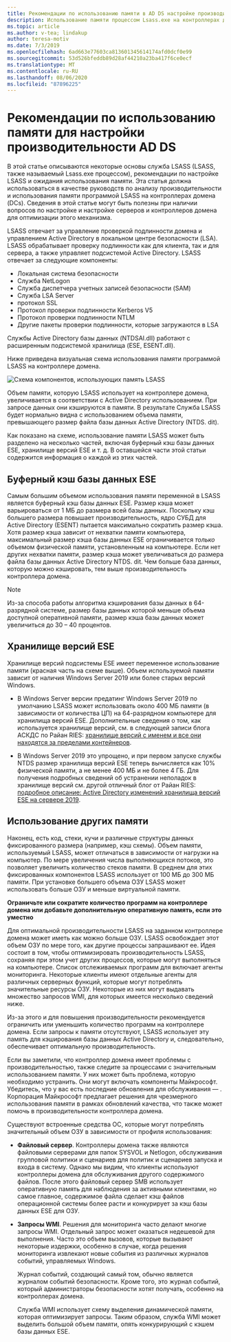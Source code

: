 ```yaml
---
title: Рекомендации по использованию памяти в AD DS настройке производительности
description: Использование памяти процессом Lsass.exe на контроллерах домена под управлением Windows Server 2012 R2, 2016 и 2019.
ms.topic: article
ms.author: v-tea; lindakup
author: teresa-motiv
ms.date: 7/3/2019
ms.openlocfilehash: 6ad663e77603ca813601345614174afd0dcf0e99
ms.sourcegitcommit: 53d526bfeddb89d28af44210a23ba417f6ce0ecf
ms.translationtype: MT
ms.contentlocale: ru-RU
ms.lasthandoff: 08/06/2020
ms.locfileid: "87896225"
---
```

# <a name="memory-usage-considerations-for-ad-ds-performance-tuning"></a>Рекомендации по использованию памяти для настройки производительности AD DS

В этой статье описываются некоторые основы служба LSASS (LSASS, также называемый Lsass.exe процессом), рекомендации по настройке LSASS и ожидания использования памяти. Эта статья должна использоваться в качестве руководств по анализу производительности и использования памяти программой LSASS на контроллерах домена (DCs). Сведения в этой статье могут быть полезны при наличии вопросов по настройке и настройке серверов и контроллеров домена для оптимизации этого механизма.

LSASS отвечает за управление проверкой подлинности домена и управлением Active Directory в локальном центре безопасности (LSA). LSASS обрабатывает проверку подлинности как для клиента, так и для сервера, а также управляет подсистемой Active Directory. LSASS отвечает за следующие компоненты:

- Локальная система безопасности
- Служба NetLogon
- Служба диспетчера учетных записей безопасности (SAM)
- Служба LSA Server
- протокол SSL
- Протокол проверки подлинности Kerberos V5
- Протокол проверки подлинности NTLM
- Другие пакеты проверки подлинности, которые загружаются в LSA

Службы Active Directory базы данных (NTDSAI.dll) работают с расширенным подсистемой хранилища (ESE, ESENT.dll).

Ниже приведена визуальная схема использования памяти программой LSASS на контроллере домена.

![Схема компонентов, использующих память LSASS](media/domain-controller-lsass-memory-usage.png)

Объем памяти, которую LSASS использует на контроллере домена, увеличивается в соответствии с Active Directory использованием. При запросе данных они кэшируются в памяти. В результате Служба LSASS будет нормально видна с использованием объема памяти, превышающего размер файла базы данных Active Directory (NTDS. dit).

Как показано на схеме, использование памяти LSASS может быть разделено на несколько частей, включая буферный кэш базы данных ESE, хранилище версий ESE и т. д. В оставшейся части этой статьи содержится информация о каждой из этих частей.

## <a name="ese-database-buffer-cache"></a>Буферный кэш базы данных ESE
Самым большим объемом использования памяти переменной в LSASS является буферный кэш базы данных ESE. Размер кэша может варьироваться от 1 МБ до размера всей базы данных. Поскольку кэш большего размера повышает производительность, ядро СУБД для Active Directory (ESENT) пытается максимально сократить размер кэша. Хотя размер кэша зависит от нехватки памяти компьютера, максимальный размер кэша базы данных ESE ограничивается *только* объемом физической памяти, установленным на компьютере. Если нет других нехватки памяти, размер кэша может увеличиваться до размера файла базы данных Active Directory NTDS. dit. Чем больше база данных, которую можно кэшировать, тем выше производительность контроллера домена.

> [!NOTE]
> Из-за способа работы алгоритма кэширования базы данных в 64-разрядной системе, размер базы данных которой меньше объема доступной оперативной памяти, размер кэша базы данных может увеличиться до 30 – 40 процентов.

## <a name="ese-version-store"></a>Хранилище версий ESE

Хранилище версий подсистемы ESE имеет переменное использование памяти (красная часть на схеме выше). Объем используемой памяти зависит от наличия Windows Server 2019 или более старых версий Windows.

- В Windows Server версии предатинг Windows Server 2019 по умолчанию LSASS может использовать около 400 МБ памяти (в зависимости от количества ЦП) на 64-разрядном компьютере для хранилища версий ESE. Дополнительные сведения о том, как используется хранилище версий, см. в следующей записи блога АСКДС по Райан RIES: [хранилище версий с именем и все они находятся за пределами контейнеров](https://techcommunity.microsoft.com/t5/Ask-the-Directory-Services-Team/The-Version-Store-Called-and-They-8217-re-All-Out-of-Buckets/ba-p/400415).

- В Windows Server 2019 это упрощено, и при первом запуске службы NTDS размер хранилища версий ESE теперь вычисляется как 10% физической памяти, а не менее 400 МБ и не более 4 ГБ. Для получения подробных сведений об устранении неполадок в хранилище версий см. другой отличный блог от Райан RIES: [подробное описание: Active Directory изменений хранилища версий ESE на сервере 2019](https://techcommunity.microsoft.com/t5/Ask-the-Directory-Services-Team/Deep-Dive-Active-Directory-ESE-Version-Store-Changes-in-Server/ba-p/400510).

## <a name="other-memory-use"></a>Использование других памяти

Наконец, есть код, стеки, кучи и различные структуры данных фиксированного размера (например, кэш схемы). Объем памяти, используемый LSASS, может отличаться в зависимости от нагрузки на компьютер. По мере увеличения числа выполняющихся потоков, это позволяет увеличить количество стеков памяти. В среднем для этих фиксированных компонентов LSASS использует от 100 МБ до 300 МБ памяти. При установке большего объема ОЗУ LSASS может использовать больше ОЗУ и меньше виртуальной памяти.

**Ограничьте или сократите количество программ на контроллере домена или добавьте дополнительную оперативную память, если это уместно**

Для оптимальной производительности LSASS на заданном контроллере домена может иметь как можно больше ОЗУ. LSASS освобождает этот объем ОЗУ по мере того, как другие процессы запрашивают ее. Идея состоит в том, чтобы оптимизировать производительность LSASS, сохраняя при этом учет других процессов, которые могут выполняться на компьютере. Список отслеживаемых программ для включает агенты мониторинга. Некоторые клиенты имеют отдельные агенты для различных серверных функций, которые могут потреблять значительные ресурсы ОЗУ. Некоторые из них могут выдавать множество запросов WMI, для которых имеется несколько сведений ниже.

Из-за этого и для повышения производительности рекомендуется ограничить или уменьшить количество программ на контроллере домена. Если запросы к памяти отсутствуют, LSASS использует эту память для кэширования базы данных Active Directory и, следовательно, обеспечивает оптимальную производительность.

Если вы заметили, что контроллер домена имеет проблемы с производительностью, также следите за процессами с значительным использованием памяти. У них может быть проблема, которую необходимо устранить. Они могут включать компоненты Майкрософт. Убедитесь, что у вас есть последние обновления для обслуживания &mdash; . Корпорация Майкрософт предлагает решения для чрезмерного использования памяти в рамках обновлений качества, что также может помочь в производительности контроллера домена.

Существуют встроенные средства ОС, которые могут потреблять значительный объем ОЗУ в зависимости от профиля использования:

- **Файловый сервер**. Контроллеры домена также являются файловыми серверами для папок SYSVOL и Netlogon, обслуживания групповой политики и сценариев для политик и сценариев запуска и входа в систему.
  Однако мы видим, что клиенты используют контроллеры домена для обслуживания другого содержимого файлов. После этого файловый сервер SMB использует оперативную память для наблюдения за активными клиентами, но самое главное, содержимое файла сделает кэш файлов операционной системы более расти и конкурирует за кэш базы данных ESE для ОЗУ.

- **Запросы WMI**. Решения для мониторинга часто делают многие запросы WMI. Отдельный запрос может оказаться недешевой для выполнения. Часто это объем вызовов, которые вызывают некоторые издержки, особенно в случае, когда решения мониторинга извлекают новые события из различных журналов событий, управляемых Windows.

  Журнал событий, создающий самый том, обычно является журналом событий безопасности. Кроме того, это журнал событий, который администраторы безопасности хотят получать, особенно на контроллерах домена.

  Служба WMI использует схему выделения динамической памяти, которая оптимизирует запросы. Таким образом, служба WMI может выделить большой объем памяти, опять конкурирующий с кэшем базы данных ESE.
